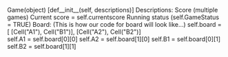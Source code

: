 Game(object)
[def__init__(self, descriptions)]
Descriptions: 
Score (multiple games)
Current score = self.currentscore 
Running status (self.GameStatus = TRUE)
Board: (This is how our code for board will look like…)
self.board = [ 
[Cell("A1"), Cell("B1")],
[Cell("A2"), Cell("B2")]		
self.A1 = self.board[0][0] 
self.A2 = self.board[1][0]
self.B1 = self.board[0][1]
self.B2 = self.board[1][1]

